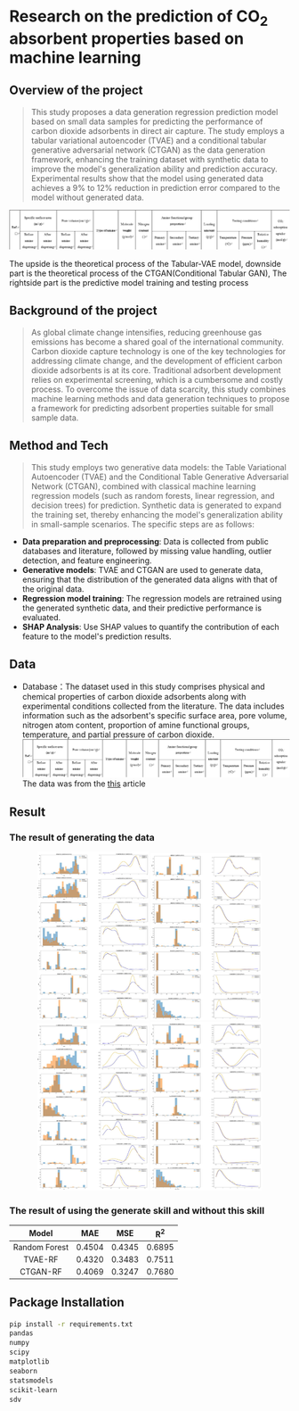 # Research on the prediction of CO<sub>2</sub> absorbent properties based on machine learning

## Overview of the project
> This study proposes a data generation regression prediction model based on small data samples for predicting the performance of carbon dioxide adsorbents in direct air capture. The study employs a tabular variational autoencoder (TVAE) and a conditional tabular generative adversarial network (CTGAN) as the data generation framework, enhancing the training dataset with synthetic data to improve the model's generalization ability and prediction accuracy. Experimental results show that the model using generated data achieves a 9% to 12% reduction in prediction error compared to the model without generated data.
> 
<p align="center">
<img src="image\label.png"/>
</p>

The upside is the theoretical process of the Tabular-VAE model, downside part is the theoretical process of the CTGAN(Conditional Tabular GAN), The rightside part is the predictive model training and testing process

## Background of the project
> As global climate change intensifies, reducing greenhouse gas emissions has become a shared goal of the international community. Carbon dioxide capture technology is one of the key technologies for addressing climate change, and the development of efficient carbon dioxide adsorbents is at its core. Traditional adsorbent development relies on experimental screening, which is a cumbersome and costly process. To overcome the issue of data scarcity, this study combines machine learning methods and data generation techniques to propose a framework for predicting adsorbent properties suitable for small sample data.

## Method and Tech
> This study employs two generative data models: the Table Variational Autoencoder (TVAE) and the Conditional Table Generative Adversarial Network (CTGAN), combined with classical machine learning regression models (such as random forests, linear regression, and decision trees) for prediction. Synthetic data is generated to expand the training set, thereby enhancing the model's generalization ability in small-sample scenarios. The specific steps are as follows:
- **Data preparation and preprocessing**: Data is collected from public databases and literature, followed by missing value handling, outlier detection, and feature engineering.
- **Generative models**: TVAE and CTGAN are used to generate data, ensuring that the distribution of the generated data aligns with that of the original data.
- **Regression model training**: The regression models are retrained using the generated synthetic data, and their predictive performance is evaluated.
- **SHAP Analysis**: Use SHAP values to quantify the contribution of each feature to the model's prediction results.

## Data
- Database：The dataset used in this study comprises physical and chemical properties of carbon dioxide adsorbents along with experimental conditions collected from the literature. The data includes information such as the adsorbent's specific surface area, pore volume, nitrogen atom content, proportion of amine functional groups, temperature, and partial pressure of carbon dioxide.
![datalabel](image\README\label.png)
The data was from the [this](https://www.sciencedirect.com/science/article/pii/S2666546825000096#sec0015) article

## Result
### The result of generating the data

<p float="left", align="center">
  <img src="image\README\rs1_1.png" width="200" />
  <img src="image\README\rs1_2.png" width="200" />
  <img src="image\README\rs2_1.png" width="200" />
  <img src="image\README\rs2_2.png" width="200" />
</p>

### The result of using the generate skill and without this skill
<div align="center">

|Model|MAE|MSE|R<sup>2</sup>|
|:---:|:---:|:---:|:---:|
|Random Forest|0.4504|0.4345|0.6895|
|TVAE-RF|0.4320|0.3483|0.7511|
|CTGAN-RF|0.4069|0.3247|0.7680|

</div>

## Package Installation
```bash
pip install -r requirements.txt
pandas
numpy
scipy
matplotlib
seaborn
statsmodels
scikit-learn
sdv
```
